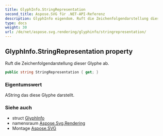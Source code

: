 ```yaml
---
title: GlyphInfo.StringRepresentation
second_title: Aspose.SVG für .NET-API-Referenz
description: GlyphInfo eigendom. Ruft die Zeichenfolgendarstellung dieser Glyphe ab.
type: docs
weight: 30
url: /de/net/aspose.svg.rendering/glyphinfo/stringrepresentation/
---
```

## GlyphInfo.StringRepresentation property

Ruft die Zeichenfolgendarstellung dieser Glyphe ab.

```csharp
public string StringRepresentation { get; }
```

### Eigentumswert

AString das diese Glyphe darstellt.

### Siehe auch

* struct [GlyphInfo](../)
* namensraum [Aspose.Svg.Rendering](../../glyphinfo/)
* Montage [Aspose.SVG](../../../)


